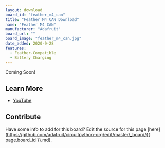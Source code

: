 ```yaml
---
layout: download
board_id: "feather_m4_can"
title: "Feather M4 CAN Download"
name: "Feather M4 CAN"
manufacturer: "Adafruit"
board_url: ""
board_image: "feather_m4_can.jpg"
date_added: 2020-9-28
features:
  - Feather-Compatible
  - Battery Charging
---
```

 
Coming Soon!

## Learn More
* [YouTube](https://youtu.be/jrf9OJQgm5g?t=4561)

## Contribute

Have some info to add for this board? Edit the source for this page [here](https://github.com/adafruit/circuitpython-org/edit/master/_board/{{ page.board_id }}.md).
